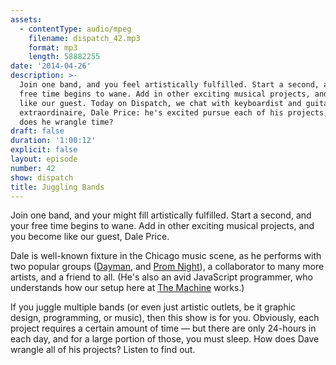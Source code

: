 ```yaml
---
assets:
  - contentType: audio/mpeg
    filename: dispatch_42.mp3
    format: mp3
    length: 58882255
date: '2014-04-26'
description: >-
  Join one band, and you feel artistically fulfilled. Start a second, and your
  free time begins to wane. Add in other exciting musical projects, and become
  like our guest. Today on Dispatch, we chat with keyboardist and guitarist
  extraordinaire, Dale Price: he's excited pursue each of his projects, but how
  does he wrangle time?
draft: false
duration: '1:00:12'
explicit: false
layout: episode
number: 42
show: dispatch
title: Juggling Bands
---
```

Join one band, and your might fill artistically fulfilled. Start a second, and your free time begins to wane. Add in other exciting musical projects, and you become like our guest, Dale Price.

Dale is well-known fixture in the Chicago music scene, as he performs with two popular groups ([Dayman](https://www.facebook.com/daymanchicago), and [Prom Night](http://www.promnightband.com)), a collaborator to many more artists, and a friend to all. (He's also an avid JavaScript programmer, who understands how our setup here at [The Machine](http://nicholaswyoung.com) works.)

If you juggle multiple bands (or even just artistic outlets, be it graphic design, programming, or music), then this show is for you. Obviously, each project requires a certain amount of time &mdash; but there are only 24-hours in each day, and for a large portion of those, you must sleep. How does Dave wrangle all of his projects? Listen to find out.